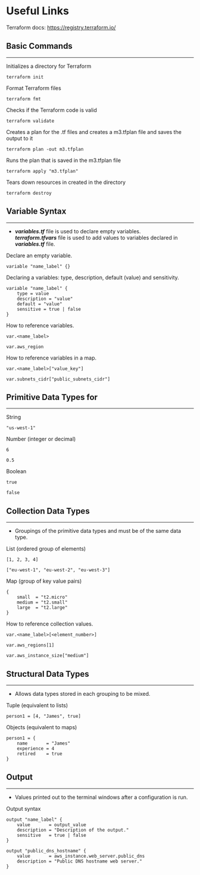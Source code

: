 # Useful Links 
Terraform docs: https://registry.terraform.io/

## Basic Commands
---
Initializes a directory for Terraform <br />
```
terraform init
```

Format Terraform files <br />
```
terraform fmt
```

Checks if the Terraform code is valid <br />
```
terraform validate
```

Creates a plan for the .tf files and creates a m3.tfplan file and saves the output to it <br />
```
terraform plan -out m3.tfplan
```

Runs the plan that is saved in the m3.tfplan file <br />
```
terraform apply "m3.tfplan"
```

Tears down resources in created in the directory <br />
```
terraform destroy
```

## Variable Syntax
---
- ***variables.tf*** file is used to declare empty variables. <br />
***terraform.tfvars*** file is used to add values to variables declared in ***variables.tf*** file. <br />

Declare an empty variable. <br />
```
variable "name_label" {}
``` 

Declaring a variables: type, description, default (value) and sensitivity.
```
variable "name_label" {      
    type = value                        
    description = "value"    
    default = "value"                     
    sensitive = true | false              
}      
```                      

How to reference variables. <br />
```
var.<name_label>    

var.aws_region
```

How to reference variables in a map. <br />
```
var.<name_label>["value_key"]

var.subnets_cidr["public_subnets_cidr"]
```

## Primitive Data Types for
---
String
```
"us-west-1"
```

Number (integer or decimal)
```
6 

0.5
``` 
Boolean
```
true

false
```

## Collection Data Types
---
- Groupings of the primitive data types and must be of the same data type.

List (ordered group of elements) 
```
[1, 2, 3, 4]

["eu-west-1", "eu-west-2", "eu-west-3"]
```

Map (group of key value pairs) 
```
{
    small  = "t2.micro"
    medium = "t2.small"
    large  = "t2.large"
}
```
How to reference collection values.
```
var.<name_label>[<element_number>]

var.aws_regions[1]

var.aws_instance_size["medium"]
```

## Structural Data Types
---
- Allows data types stored in each grouping to be mixed. 

Tuple (equivalent to lists)
```
person1 = [4, "James", true]
```
Objects (equivalent to maps)
```
person1 = {
    name       = "James"
    experience = 4
    retired    = true
}
```

## Output
--- 
- Values printed out to the terminal windows after a configuration is run.

Output syntax
```
output "name_label" {
    value       = output_value
    description = "Description of the output."
    sensitive   = true | false
}

output "public_dns_hostname" {
    value       = aws_instance.web_server.public_dns
    description = "Public DNS hostname web server."
}
```